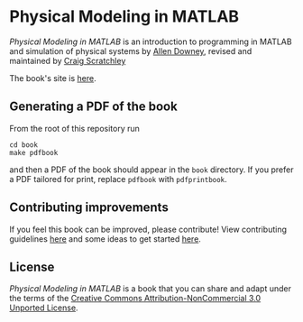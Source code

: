# Physical Modeling in MATLAB

*Physical Modeling in MATLAB* is an introduction to programming in MATLAB
and simulation of physical systems by [Allen
Downey](http://allendowney.com/wp/), revised and maintained by [Craig
Scratchley](https://www.sfu.ca/engineering/faculty-and-staff/faculty/craig_scratchley.html)


The book's site is [here](http://greenteapress.com/wp/physical-modeling-in-matlab/).

## Generating a PDF of the book

From the root of this repository run

```
cd book
make pdfbook
```

and then a PDF of the book should appear in the `book` directory. If you prefer
a PDF tailored for print, replace `pdfbook` with `pdfprintbook`.

## Contributing improvements

If you feel this book can be improved, please contribute! View contributing
guidelines [here](CONTRIBUTING.md) and some ideas to get started
[here](TODO.md).

## License

*Physical Modeling in MATLAB* is a book that you can share and adapt under
the terms of the [Creative Commons Attribution-NonCommercial 3.0
Unported License](LICENSE).
